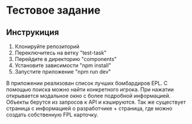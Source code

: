 # Тестовое задание

## Инструкиция

1) Клонируйте репозиторий
2) Переключитесь на ветку "test-task"
3) Перейдите в директорию "components"
4) Установите зависимости "npm install"
5) Запустите приложение "npm run dev"

В приложении реализован список лучших бомбардиров EPL. 
С помощью поиска можно найти конкретного игрока. При 
нажатии открывается модальное окно с более подробной 
информацией. Объекты берутся из запросов к API и кэшируются.
Так же существует страница с информацией о разработчике + 
страница, где можно создать собственную FPL карточку.
